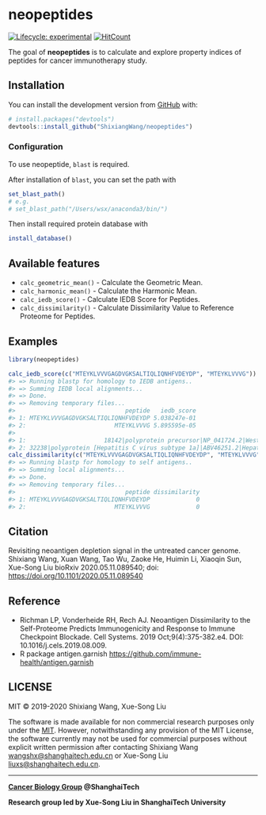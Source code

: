 
<!-- README.md is generated from README.Rmd. Please edit that file -->

# neopeptides

<!-- badges: start -->

[![Lifecycle:
experimental](https://img.shields.io/badge/lifecycle-experimental-orange.svg)](https://www.tidyverse.org/lifecycle/#experimental)
[![HitCount](http://hits.dwyl.io/ShixiangWang/neopeptides.svg)](http://hits.dwyl.io/ShixiangWang/neopeptides)
<!-- badges: end -->

The goal of **neopeptides** is to calculate and explore property indices
of peptides for cancer immunotherapy study.

## Installation

You can install the development version from
[GitHub](https://github.com/) with:

``` r
# install.packages("devtools")
devtools::install_github("ShixiangWang/neopeptides")
```

### Configuration

To use neopeptide, `blast` is required.

After installation of `blast`, you can set the path with

``` r
set_blast_path()
# e.g. 
# set_blast_path("/Users/wsx/anaconda3/bin/")
```

Then install required protein database with

``` r
install_database()
```

## Available features

  - `calc_geometric_mean()` - Calculate the Geometric Mean.
  - `calc_harmonic_mean()` - Calculate the Harmonic Mean.
  - `calc_iedb_score()` - Calculate IEDB Score for Peptides.
  - `calc_dissimilarity()` - Calculate Dissimilarity Value to Reference
    Proteome for Peptides.

## Examples

``` r
library(neopeptides)

calc_iedb_score(c("MTEYKLVVVGAGDVGKSALTIQLIQNHFVDEYDP", "MTEYKLVVVG"))
#> => Running blastp for homology to IEDB antigens..
#> => Summing IEDB local alignments...
#> => Done.
#> => Removing temporary files...
#>                               peptide   iedb_score
#> 1: MTEYKLVVVGAGDVGKSALTIQLIQNHFVDEYDP 5.038247e-01
#> 2:                         MTEYKLVVVG 5.895595e-05
#>                                                                                    annotation
#> 1:                      18142|polyprotein precursor|NP_041724.2|West Nile virus|11082 DVGVSAL
#> 2: 32238|polyprotein [Hepatitis C virus subtype 1a]|ABV46251.2|Hepatitis C virus|11103 KLVVLG
calc_dissimilarity(c("MTEYKLVVVGAGDVGKSALTIQLIQNHFVDEYDP", "MTEYKLVVVG"))
#> => Running blastp for homology to self antigens..
#> => Summing local alignments...
#> => Done.
#> => Removing temporary files...
#>                               peptide dissimilarity
#> 1: MTEYKLVVVGAGDVGKSALTIQLIQNHFVDEYDP             0
#> 2:                         MTEYKLVVVG             0
```

## Citation

Revisiting neoantigen depletion signal in the untreated cancer genome.
Shixiang Wang, Xuan Wang, Tao Wu, Zaoke He, Huimin Li, Xiaoqin Sun,
Xue-Song Liu bioRxiv 2020.05.11.089540; doi:
<https://doi.org/10.1101/2020.05.11.089540>

## Reference

  - Richman LP, Vonderheide RH, Rech AJ. Neoantigen Dissimilarity to the
    Self-Proteome Predicts Immunogenicity and Response to Immune
    Checkpoint Blockade. Cell Systems. 2019 Oct;9(4):375-382.e4. DOI:
    10.1016/j.cels.2019.08.009.
  - R package antigen.garnish
    <https://github.com/immune-health/antigen.garnish>

## LICENSE

MIT © 2019-2020 Shixiang Wang, Xue-Song Liu

The software is made available for non commercial research purposes only
under the [MIT](LICENSE.md). However, notwithstanding any provision of
the MIT License, the software currently may not be used for commercial
purposes without explicit written permission after contacting Shixiang
Wang <wangshx@shanghaitech.edu.cn> or Xue-Song Liu
<liuxs@shanghaitech.edu.cn>.

-----

**[Cancer Biology Group](https://github.com/XSLiuLab) @ShanghaiTech**

**Research group led by Xue-Song Liu in ShanghaiTech University**
